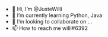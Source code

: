 - 👋 Hi, I’m @JusteWilli
- 🌱 I’m currently learning Python, Java 
- 💞️ I’m looking to collaborate on ...
- 📫 How to reach me willi#6392
<!---
JusteWilli/JusteWilli is a ✨ special ✨ repository because its `README.md` (this file) appears on your GitHub profile.
You can click the Preview link to take a look at your changes.
--->
